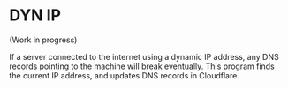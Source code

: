 # DYN IP

(Work in progress)

If a server connected to the internet using a dynamic IP address, any DNS records pointing to the machine will break eventually. This program finds the current IP address, and updates DNS records in Cloudflare.
